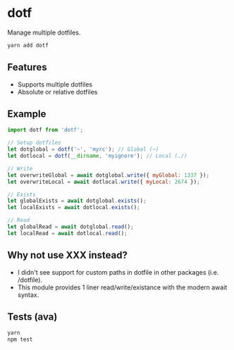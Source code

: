 # dotf

Manage multiple dotfiles.

```sh
yarn add dotf
```

## Features

- Supports multiple dotfiles
- Absolute or relative dotfiles

## Example

```js
import dotf from 'dotf';

// Setup dotfiles
let dotglobal = dotf('~', 'myrc'); // Global (~)
let dotlocal = dotf(__dirname, 'myignore'); // Local (./)

// Write
let overwriteGlobal = await dotglobal.write({ myGlobal: 1337 });
let overwriteLocal = await dotlocal.write({ myLocal: 2674 });

// Exists
let globalExists = await dotglobal.exists();
let localExists = await dotlocal.exists();

// Read
let globalRead = await dotglobal.read();
let localRead = await dotlocal.read();
```

## Why not use XXX instead?

- I didn't see support for custom paths in dotfile in other packages (i.e. /dotfile).
- This module provides 1 liner read/write/existance with the modern await syntax.

## Tests (ava)

```sh
yarn
npm test
```

